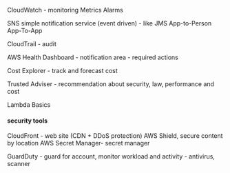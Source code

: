 CloudWatch - monitoring
    Metrics
    Alarms

SNS simple notification service (event driven) - like JMS
    App-to-Person
    App-To-App

CloudTrail - audit

AWS Health Dashboard - notification area - required actions

Cost Explorer - track and forecast cost

Trusted Adviser - recommendation about security, law, performance and cost

Lambda Basics

#### security tools

CloudFront - web site (CDN + DDoS protection) AWS Shield, secure content by location 
AWS Secret Manager- secret manager

GuardDuty - guard for account, monitor workload and activity - antivirus, scanner
